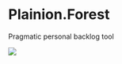 # Plainion.Forest

Pragmatic personal backlog tool

![](https://github.com/ronin4net/Plainion.Forest/wiki/Screenshots/Overview.png)

